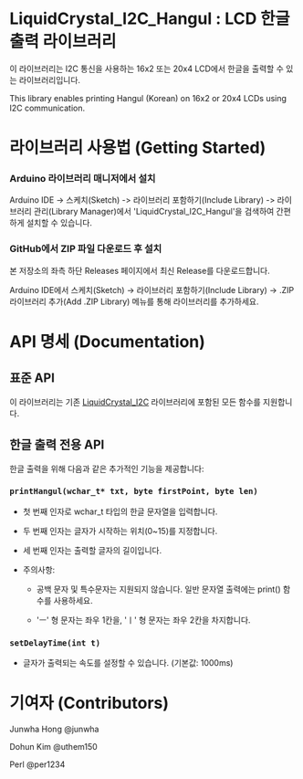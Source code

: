 # LiquidCrystal_I2C_Hangul : LCD 한글 출력 라이브러리

이 라이브러리는 I2C 통신을 사용하는 16x2 또는 20x4 LCD에서 한글을 출력할 수 있는 라이브러리입니다. 

This library enables printing Hangul (Korean) on 16x2 or 20x4 LCDs using I2C communication.

# 라이브러리 사용법 (Getting Started)

###  Arduino 라이브러리 매니저에서 설치

Arduino IDE -> 스케치(Sketch) -> 라이브러리 포함하기(Include Library) -> 라이브러리 관리(Library Manager)에서 'LiquidCrystal_I2C_Hangul'을 검색하여 간편하게 설치할 수 있습니다.

### GitHub에서 ZIP 파일 다운로드 후 설치

본 저장소의 좌측 하단 Releases 페이지에서 최신 Release를 다운로드합니다.

Arduino IDE에서 스케치(Sketch) → 라이브러리 포함하기(Include Library) → .ZIP 라이브러리 추가(Add .ZIP Library) 메뉴를 통해 라이브러리를 추가하세요.

# API 명세 (Documentation)

## 표준 API

이 라이브러리는 기존 [LiquidCrystal_I2C](https://docs.arduino.cc/libraries/liquidcrystal-i2c/) 라이브러리에 포함된 모든 함수를 지원합니다.

## 한글 출력 전용 API

한글 출력을 위해 다음과 같은 추가적인 기능을 제공합니다:

### `printHangul(wchar_t* txt, byte firstPoint, byte len)`

- 첫 번째 인자로 wchar_t 타입의 한글 문자열을 입력합니다.

- 두 번째 인자는 글자가 시작하는 위치(0~15)를 지정합니다.

- 세 번째 인자는 출력할 글자의 길이입니다.

- 주의사항:

   - 공백 문자 및 특수문자는 지원되지 않습니다. 일반 문자열 출력에는 print() 함수를 사용하세요.

   - 'ㅡ' 형 문자는 좌우 1칸을, 'ㅣ' 형 문자는 좌우 2칸을 차지합니다.

### `setDelayTime(int t)`

- 글자가 출력되는 속도를 설정할 수 있습니다. (기본값: 1000ms)


# 기여자 (Contributors)

Junwha Hong @junwha

Dohun Kim @uthem150

Perl @per1234

